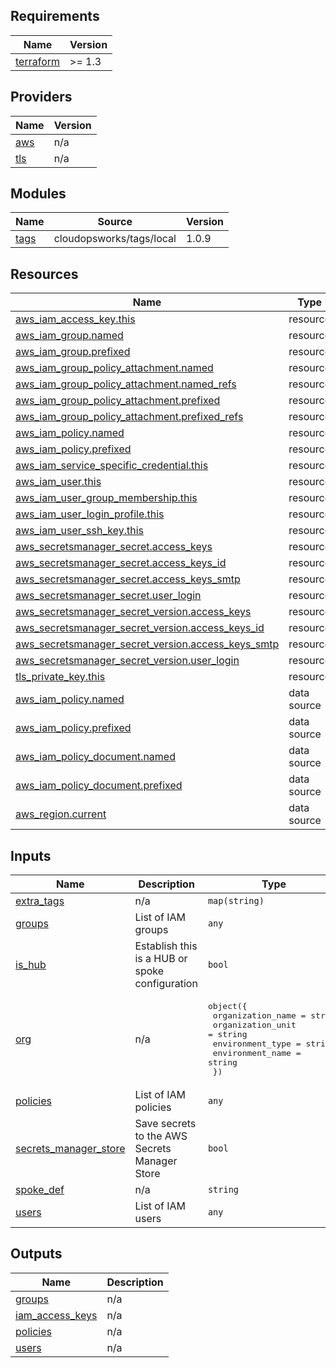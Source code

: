 ## Requirements

| Name | Version |
|------|---------|
| <a name="requirement_terraform"></a> [terraform](#requirement\_terraform) | >= 1.3 |

## Providers

| Name | Version |
|------|---------|
| <a name="provider_aws"></a> [aws](#provider\_aws) | n/a |
| <a name="provider_tls"></a> [tls](#provider\_tls) | n/a |

## Modules

| Name | Source | Version |
|------|--------|---------|
| <a name="module_tags"></a> [tags](#module\_tags) | cloudopsworks/tags/local | 1.0.9 |

## Resources

| Name | Type |
|------|------|
| [aws_iam_access_key.this](https://registry.terraform.io/providers/hashicorp/aws/latest/docs/resources/iam_access_key) | resource |
| [aws_iam_group.named](https://registry.terraform.io/providers/hashicorp/aws/latest/docs/resources/iam_group) | resource |
| [aws_iam_group.prefixed](https://registry.terraform.io/providers/hashicorp/aws/latest/docs/resources/iam_group) | resource |
| [aws_iam_group_policy_attachment.named](https://registry.terraform.io/providers/hashicorp/aws/latest/docs/resources/iam_group_policy_attachment) | resource |
| [aws_iam_group_policy_attachment.named_refs](https://registry.terraform.io/providers/hashicorp/aws/latest/docs/resources/iam_group_policy_attachment) | resource |
| [aws_iam_group_policy_attachment.prefixed](https://registry.terraform.io/providers/hashicorp/aws/latest/docs/resources/iam_group_policy_attachment) | resource |
| [aws_iam_group_policy_attachment.prefixed_refs](https://registry.terraform.io/providers/hashicorp/aws/latest/docs/resources/iam_group_policy_attachment) | resource |
| [aws_iam_policy.named](https://registry.terraform.io/providers/hashicorp/aws/latest/docs/resources/iam_policy) | resource |
| [aws_iam_policy.prefixed](https://registry.terraform.io/providers/hashicorp/aws/latest/docs/resources/iam_policy) | resource |
| [aws_iam_service_specific_credential.this](https://registry.terraform.io/providers/hashicorp/aws/latest/docs/resources/iam_service_specific_credential) | resource |
| [aws_iam_user.this](https://registry.terraform.io/providers/hashicorp/aws/latest/docs/resources/iam_user) | resource |
| [aws_iam_user_group_membership.this](https://registry.terraform.io/providers/hashicorp/aws/latest/docs/resources/iam_user_group_membership) | resource |
| [aws_iam_user_login_profile.this](https://registry.terraform.io/providers/hashicorp/aws/latest/docs/resources/iam_user_login_profile) | resource |
| [aws_iam_user_ssh_key.this](https://registry.terraform.io/providers/hashicorp/aws/latest/docs/resources/iam_user_ssh_key) | resource |
| [aws_secretsmanager_secret.access_keys](https://registry.terraform.io/providers/hashicorp/aws/latest/docs/resources/secretsmanager_secret) | resource |
| [aws_secretsmanager_secret.access_keys_id](https://registry.terraform.io/providers/hashicorp/aws/latest/docs/resources/secretsmanager_secret) | resource |
| [aws_secretsmanager_secret.access_keys_smtp](https://registry.terraform.io/providers/hashicorp/aws/latest/docs/resources/secretsmanager_secret) | resource |
| [aws_secretsmanager_secret.user_login](https://registry.terraform.io/providers/hashicorp/aws/latest/docs/resources/secretsmanager_secret) | resource |
| [aws_secretsmanager_secret_version.access_keys](https://registry.terraform.io/providers/hashicorp/aws/latest/docs/resources/secretsmanager_secret_version) | resource |
| [aws_secretsmanager_secret_version.access_keys_id](https://registry.terraform.io/providers/hashicorp/aws/latest/docs/resources/secretsmanager_secret_version) | resource |
| [aws_secretsmanager_secret_version.access_keys_smtp](https://registry.terraform.io/providers/hashicorp/aws/latest/docs/resources/secretsmanager_secret_version) | resource |
| [aws_secretsmanager_secret_version.user_login](https://registry.terraform.io/providers/hashicorp/aws/latest/docs/resources/secretsmanager_secret_version) | resource |
| [tls_private_key.this](https://registry.terraform.io/providers/hashicorp/tls/latest/docs/resources/private_key) | resource |
| [aws_iam_policy.named](https://registry.terraform.io/providers/hashicorp/aws/latest/docs/data-sources/iam_policy) | data source |
| [aws_iam_policy.prefixed](https://registry.terraform.io/providers/hashicorp/aws/latest/docs/data-sources/iam_policy) | data source |
| [aws_iam_policy_document.named](https://registry.terraform.io/providers/hashicorp/aws/latest/docs/data-sources/iam_policy_document) | data source |
| [aws_iam_policy_document.prefixed](https://registry.terraform.io/providers/hashicorp/aws/latest/docs/data-sources/iam_policy_document) | data source |
| [aws_region.current](https://registry.terraform.io/providers/hashicorp/aws/latest/docs/data-sources/region) | data source |

## Inputs

| Name | Description | Type | Default | Required |
|------|-------------|------|---------|:--------:|
| <a name="input_extra_tags"></a> [extra\_tags](#input\_extra\_tags) | n/a | `map(string)` | `{}` | no |
| <a name="input_groups"></a> [groups](#input\_groups) | List of IAM groups | `any` | `[]` | no |
| <a name="input_is_hub"></a> [is\_hub](#input\_is\_hub) | Establish this is a HUB or spoke configuration | `bool` | `false` | no |
| <a name="input_org"></a> [org](#input\_org) | n/a | <pre>object({<br/>    organization_name = string<br/>    organization_unit = string<br/>    environment_type  = string<br/>    environment_name  = string<br/>  })</pre> | n/a | yes |
| <a name="input_policies"></a> [policies](#input\_policies) | List of IAM policies | `any` | `[]` | no |
| <a name="input_secrets_manager_store"></a> [secrets\_manager\_store](#input\_secrets\_manager\_store) | Save secrets to the AWS Secrets Manager Store | `bool` | `false` | no |
| <a name="input_spoke_def"></a> [spoke\_def](#input\_spoke\_def) | n/a | `string` | `"001"` | no |
| <a name="input_users"></a> [users](#input\_users) | List of IAM users | `any` | `[]` | no |

## Outputs

| Name | Description |
|------|-------------|
| <a name="output_groups"></a> [groups](#output\_groups) | n/a |
| <a name="output_iam_access_keys"></a> [iam\_access\_keys](#output\_iam\_access\_keys) | n/a |
| <a name="output_policies"></a> [policies](#output\_policies) | n/a |
| <a name="output_users"></a> [users](#output\_users) | n/a |
